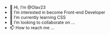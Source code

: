 - 👋 Hi, I’m @Olav23
- 👀 I’m interested in become Front-end Developer
- 🌱 I’m currently learning CSS
- 💞️ I’m looking to collaborate on ...
- 📫 How to reach me ...

<!---
Olav23/Olav23 is a ✨ special ✨ repository because its `README.md` (this file) appears on your GitHub profile.
You can click the Preview link to take a look at your changes.
--->
